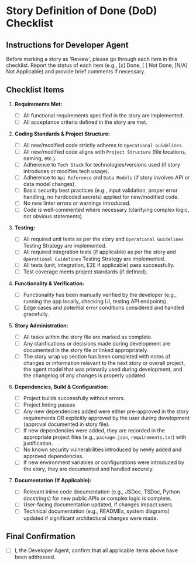 # Story Definition of Done (DoD) Checklist

## Instructions for Developer Agent

Before marking a story as 'Review', please go through each item in this checklist. Report the status
of each item (e.g., [x] Done, [ ] Not Done, [N/A] Not Applicable) and provide brief comments if
necessary.

## Checklist Items

1. **Requirements Met:**

   - [ ] All functional requirements specified in the story are implemented.
   - [ ] All acceptance criteria defined in the story are met.

2. **Coding Standards & Project Structure:**

   - [ ] All new/modified code strictly adheres to `Operational Guidelines`.
   - [ ] All new/modified code aligns with `Project Structure` (file locations, naming, etc.).
   - [ ] Adherence to `Tech Stack` for technologies/versions used (if story introduces or modifies
         tech usage).
   - [ ] Adherence to `Api Reference` and `Data Models` (if story involves API or data model
         changes).
   - [ ] Basic security best practices (e.g., input validation, proper error handling, no hardcoded
         secrets) applied for new/modified code.
   - [ ] No new linter errors or warnings introduced.
   - [ ] Code is well-commented where necessary (clarifying complex logic, not obvious statements).

3. **Testing:**

   - [ ] All required unit tests as per the story and `Operational Guidelines` Testing Strategy are
         implemented.
   - [ ] All required integration tests (if applicable) as per the story and
         `Operational Guidelines` Testing Strategy are implemented.
   - [ ] All tests (unit, integration, E2E if applicable) pass successfully.
   - [ ] Test coverage meets project standards (if defined).

4. **Functionality & Verification:**

   - [ ] Functionality has been manually verified by the developer (e.g., running the app locally,
         checking UI, testing API endpoints).
   - [ ] Edge cases and potential error conditions considered and handled gracefully.

5. **Story Administration:**
   - [ ] All tasks within the story file are marked as complete.
   - [ ] Any clarifications or decisions made during development are documented in the story file or
         linked appropriately.
   - [ ] The story wrap up section has been completed with notes of changes or information relevant
         to the next story or overall project, the agent model that was primarily used during
         development, and the changelog of any changes is properly updated.
6. **Dependencies, Build & Configuration:**

   - [ ] Project builds successfully without errors.
   - [ ] Project linting passes
   - [ ] Any new dependencies added were either pre-approved in the story requirements OR explicitly
         approved by the user during development (approval documented in story file).
   - [ ] If new dependencies were added, they are recorded in the appropriate project files (e.g.,
         `package.json`, `requirements.txt`) with justification.
   - [ ] No known security vulnerabilities introduced by newly added and approved dependencies.
   - [ ] If new environment variables or configurations were introduced by the story, they are
         documented and handled securely.

7. **Documentation (If Applicable):**
   - [ ] Relevant inline code documentation (e.g., JSDoc, TSDoc, Python docstrings) for new public
         APIs or complex logic is complete.
   - [ ] User-facing documentation updated, if changes impact users.
   - [ ] Technical documentation (e.g., READMEs, system diagrams) updated if significant
         architectural changes were made.

## Final Confirmation

- [ ] I, the Developer Agent, confirm that all applicable items above have been addressed.
